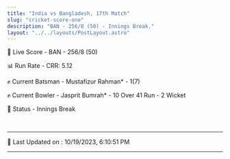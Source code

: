 ```yaml
---
title: "India vs Bangladesh, 17th Match"
slug: "cricket-score-one"
description: "BAN - 256/8 (50) - Innings Break."
layout: "../../layouts/PostLayout.astro"
---
```


🔴 Live Score - BAN - 256/8 (50)  

📊 Run Rate - CRR: 5.12  

✊ Current Batsman - Mustafizur Rahman* - 1(7)  

✊ Current Bowler - Jasprit Bumrah* - 10 Over 41 Run - 2 Wicket  

📑 Status - Innings Break

<br />

***

📝 Last Updated on : 10/19/2023, 6:10:51 PM

***


